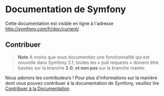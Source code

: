 Documentation de Symfony
========================

Cette documentation est visible en ligne à l'adresse http://symfony.com/fr/doc/current/

Contribuer
----------

>**Note**
>A moins que vous documentiez une fonctionnalité qui est nouvelle dans
>Symfony 2.1, toutes les « pull requests » doivent être basées sur la
>branche **2.0**, **et non pas** sur la branche master.

Nous adorons les contributeurs ! Pour plus d'informations sur la manière
dont vous pouvez contribuer à la documentation de Symfony, veuillez lire
[Contribuer à la Documentation](http://symfony.com/fr/doc/current/contributing/documentation/overview.html)
